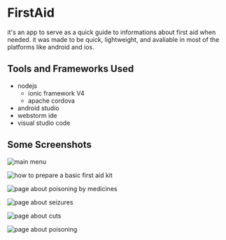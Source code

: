 # FirstAid
it's an app to serve as a quick guide to informations about first aid when needed. it was made to be quick, lightweight, and avaliable in most of the platforms like android and ios.

## Tools and Frameworks Used
- nodejs
  - ionic framework V4
  - apache cordova
- android studio
- webstorm ide
- visual studio code

## Some Screenshots
![main menu](/media/1.jpeg)

![how to prepare a basic first aid kit](/media/2.jpeg)

![page about poisoning by medicines](/media/3.jpeg)

![page about seizures](/media/4.jpeg)

![page about cuts](/media/5.jpeg)

![page about poisoning](/media/6.jpeg)
